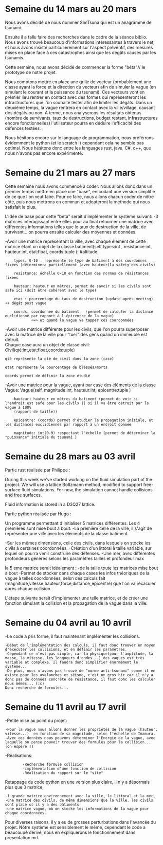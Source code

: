 # Semaine du 14 mars au 20 mars

Nous avons décidé de nous nommer SimTsuna qui est un anagramme de tsunami.

Ensuite il a fallu faire des recherches dans le cadre de la séance biblio.
Nous avons trouvé beaucoup d'informations intéressantes à travers le net, et nous avons insisté particulièrement sur l'aspect préventif, des mesures mises en place face à ces catastrophes ainsi que les dégâts causés par les tsunamis.


Cette semaine, nous avons décidé de commencer la forme "béta"// le prototype de notre projet.


Nous comptons mettre en place une grille de vecteur (probablement une classe ayant la force et la direction du vecteur) afin de simuler la vague (en simulant le courant et la puissance du tsunami). Ces vecteurs vont en premier lieu rentrer en contact avec des formes qui représenteront les infrastructures que l'on souhaite tester afin de limiter les dégâts. Dans un deuxième temps, la vague rentrera en contact avec la ville/village, causant des dégâts ou non. À terme, nous analyserons les résultats obtenus (nombre de survivants, taux de destructions, budget restant, infrastructures encore fonctionnelles) l'utilisateur pourra en déduire l'efficacité des défences testées. 



Nous hésitons encore sur le language de programmation, nous préférrons évidemment le python (et le scratch !) cependant cela ne semble pas optimal. Nous hésitons donc entre les languages rust, java, C#, c++, que nous n'avons pas encore expérimenté.






# Semaine du 21 mars au 27 mars


Cette semaine nous avons commencé à coder.
Nous allons donc dans un premier temps mettre en place une "base", en codant une version simplifié de ce que l'on veut faire. 
Pour ce faire, nous allons chacun coder de nôtre côté, puis nous mettrons en commun et adopteront la méthode qui nous satisfait le plus.

L'idée de base pour cette "beta" serait d'implémenter le système suivant:
-3 matrices interagissant entre elles pour au final retourner une matrice avec différentes informations telles que le taux de destruction de la ville, de survivant... on pourra ensuite calculer des moyennes et données. 
  
  -Avoir une matrice représentant la ville, avec  chaque élément de cette matrice étant un objet de la classe 
  batiment(self,types:int , resistance:int, hauteur:int, etat:float, coords:tuple ): #altitude.
  

        
        types: 0-10 : représente le type de batiment à des coordonnes fixées (déterminera partiellement (avec hauteur)la safety des civils)
        
        resistance: échelle 0-10 en fonction des normes de résistances fixées
        
        hauteur: hauteur en mètres, permet de savoir si les civils sont safe ici (doit être cohérent avec le type)
        
        etat : pourcentage du taux de destruction (update après meeting) ++ dégât post vague
        
        coords: coordonnée du batiment   (permet de calculer la distance euclidienne par rapport à l'épicentre de la vague)
                <=> et quand la vague va tapper ces coordonnées
        

  
  -Avoir une matrice différente pour les civils, que l'on pourra superposer avec la matrice de la ville pour "tuer" des gens quand un immeuble est détruit.  
  Chaque case aura un objet de classe civil:
  Civil(qté:int,etat:float,coords:tuple)
  

    
    qté représente la qté de civil dans la zone (case) 
    
    etat représente le pourcentage de bléssés/morts
    
    coords permet de définir la zone étudié

  
  -Avoir une matrice pour la vague, ayant par case des éléments de la classe Vague:
  Vague(self, magnitude:int, hauteur:int, epicentre:tuple )
  

        
        hauteur: hauteur en mètres du batiment (permet de voir si l'endroit est safe pour les civils || si il va être détruit par la vague à 100% 
        (rapport de taille))
        
        epicentre: (coords) permet d'étudier la propagation initiale, et les distances euclidiennes par rapport à un endroit donnée
        
        magnitude: int(0-9) respectant l'échelle (permet de déterminer la "puissance" initiale du tsunami )

# Semaine du 28 mars au 03 avril

Partie rust réalisée par Philippe : 

During this week we've started working on the fluid simulation part of the project. We will use a lattice Boltzmann method, modified to support free-surface fluid simulations. For now, the simulation cannot handle collisions and free surfaces.

Fluid information is stored in a D3Q27 lattice.

Partie python réalisée par Hugo :


Un programme permettant d'initialiser 5 matrices différentes.
Les 4 premières sont mise bout à bout:
-La première celle de la ville, il s'agit de représenter une ville avec les éléments de la classe batiment. 
    
-Sur les mêmes dimensions, celle des civils, dans lesquels on stocke les civils à certaines coordonnées. 
-Création d'un littoral à taille variable, sur lequel on pourra venir construire des défenses.
-Une mer, avec différentes profondeurs générés selons les paramètres tailles et profondeur max 

la 5 eme matrice serait idéalement :
-de la taille toute les matrices mise bout à bout
-Permet de stocker dans chaque cases les infos théoriques de la vague à telles coordonnées, selon des calculs fait (magnitude,vitesse,hauteur,force,distance_epicentre) que l'on va recaculer apres chaque collision.


L'étape suivante serait d'implémenter une telle matrice, et de créer une fonction simulant la collision et la propagation de la vague dans la ville. 

# Semaine du 04 avril au 10 avril

-Le code a pris forme, il faut maintenant implémenter les collisions.

    -Début de l'implémentation des calculs, il faut donc trouver un moyen d'éxecuter les collisions, et en définir les paramètres.
    -Cependant ce n'est pas simple, car la physique(pour l'amplitude, la masse, la vitesse, les longueurs d'ondes...) des vagues est très variable et complexe. Il faudra donc simplifier énormément le système... 
    -De plus, nous n'avons pas trouvé de "norme anti-tsunami" comme il en existe pour les avalanches et séisme, c'est un gros hic car il n'y a donc pas de données concrète de résistance, il faut donc les calculer nous mêmes... (:c)
    Donc recherche de formules...



# Semaine du 11 avril au 17 avril
-Petite mise au point du projet:

    -Pour la vague nous allons donner les propriétés de la vague (hauteur, vitesse...)  en fonction de sa magnitude, selon l'échelle de Imamura.
    -Avec ces données nous pouvons déterminer l'Energie de la vague, avec laquelle on pense pouvoir trouver des formules pour la collision... (on espère !) 


  -Réalisations:
  
            -Recherche formule collision
            -implémentation d'une fonction de collision
            -Réalisation du rapport sur le "site"

Retappage du code python en une version plus claire, il n'y a désormais plus que 3 matrice,

    -1 grande matrice environnement avec la ville, le littoral et la mer,
    -une matrice des civils, de même dimensions que la ville, les civils sont placé où il y a des bâtiments
    -une matrice vague, où on stocke les informations de la vague pour chaque coordonnées.

Pour diverses raisons, il y a eu de grosses perturbations dans l'avancée du projet.
Nôtre système est sensiblement le même, cependant le code a beaucoupé dérivé, nous en expliquerons le fonctionnement dans presentation.md.










